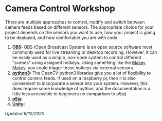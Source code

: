 # Camera Control Workshop

There are multiple approaches to control, modify and switch between camera feeds based on different sensors. The appropriate choice for your project depends on the sensors you want to use, how your project is going to be deployed, and how comfortable you are with code.

1. **[OBS](camera-control-obs.md):** OBS (Open Broadcast System) is an open source software most commonly used for live streaming or desktop recording. However, it can be easily used as a simple, non-code system to control different "scenes" using assigned hotkeys. Using something like the [Makey Makey](https://makeymakey.com/), you could trigger those hotkeys via external sensors.
2. **[python3](camera-control-python.md):** The OpenCV python3 libraries give you a lot of flexibility to control camera feeds. If used on a raspberry pi, then it is also convienient to incorporate a sensor into your system. However, this does require some knowledge of python, and the documentation is a little less accessible to beginners (in comparison to p5js)
3. **[p5js]():**
4. **[Unity]():**


*Updated 6/10/2020*
